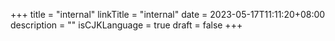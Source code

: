 +++
title = "internal"
linkTitle = "internal"
date = 2023-05-17T11:11:20+08:00
description = ""
isCJKLanguage = true
draft = false
+++